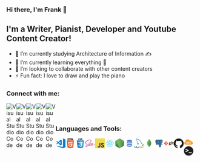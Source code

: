 ### Hi there, I'm Frank 👋

## I'm a Writer, Pianist, Developer and Youtube Content Creator!
- 🔭 I’m currently studying Architecture of Information ✍
- 🌱 I’m currently learning everything 🤣
- 👯 I’m looking to collaborate with other content creators
- ⚡ Fun fact: I love to draw and play the piano

### Connect with me:

[<img align="left" alt="Visual Studio Code" width="26px" src="https://cdn.jsdelivr.net/npm/simple-icons@v3/icons/youtube.svg" />](https://www.youtube.com/FrankYupanquiAllcca)
[<img align="left" alt="Visual Studio Code" width="26px" src="https://cdn.jsdelivr.net/npm/simple-icons@v3/icons/linkedin.svg" />](https://www.linkedin.com/in/fyupanquia)
[<img align="left" alt="Visual Studio Code" width="26px" src="https://cdn.jsdelivr.net/npm/simple-icons@v3/icons/twitter.svg" />](https://twitter.com/fyupanquia)
[<img align="left" alt="Visual Studio Code" width="26px" src="https://cdn.jsdelivr.net/npm/simple-icons@v3/icons/instagram.svg" />](https://www.instagram.com/fyupanquia)
[<img align="left" alt="Visual Studio Code" width="26px" src="https://cdn.jsdelivr.net/npm/simple-icons@v3/icons/facebook.svg" />](https://www.facebook.com/wyupanquia)

<br/><br/>

### Languages and Tools:

[<img align="left" alt="Visual Studio Code" width="26px" src="https://raw.githubusercontent.com/fyupanquia/fyupanquia/master/icons/visual-studio-code.png" />](https://www.youtube.com/watch?v=HEQ8x5fAdJE&list=UUWAAUV5pt7h-tXimIXF_7KQ)
[<img align="left" alt="HTML5" width="26px" src="https://raw.githubusercontent.com/fyupanquia/fyupanquia/master/icons/html.png" />](https://www.youtube.com/watch?v=HEQ8x5fAdJE&list=UUWAAUV5pt7h-tXimIXF_7KQ)
[<img align="left" alt="CSS3" width="26px" src="https://raw.githubusercontent.com/fyupanquia/fyupanquia/master/icons/css.png" />](https://www.youtube.com/watch?v=HEQ8x5fAdJE&list=UUWAAUV5pt7h-tXimIXF_7KQ)
[<img align="left" alt="Sass" width="26px" src="https://raw.githubusercontent.com/fyupanquia/fyupanquia/master/icons/sass.png" />](https://www.youtube.com/watch?v=HEQ8x5fAdJE&list=UUWAAUV5pt7h-tXimIXF_7KQ)
[<img align="left" alt="JavaScript" width="26px" src="https://raw.githubusercontent.com/fyupanquia/fyupanquia/master/icons/javascript.png" />](https://www.youtube.com/watch?v=HEQ8x5fAdJE&list=UUWAAUV5pt7h-tXimIXF_7KQ)
[<img align="left" alt="React" width="26px" src="https://raw.githubusercontent.com/fyupanquia/fyupanquia/master/icons/react.png" />](https://www.youtube.com/watch?v=HEQ8x5fAdJE&list=UUWAAUV5pt7h-tXimIXF_7KQ)
[<img align="left" alt="Node.js" width="26px" src="https://raw.githubusercontent.com/fyupanquia/fyupanquia/master/icons/nodejs.png" />](https://www.youtube.com/watch?v=HEQ8x5fAdJE&list=UUWAAUV5pt7h-tXimIXF_7KQ)
[<img align="left" alt="SQL" width="26px" src="https://raw.githubusercontent.com/fyupanquia/fyupanquia/master/icons/sql.png" />](https://www.youtube.com/watch?v=HEQ8x5fAdJE&list=UUWAAUV5pt7h-tXimIXF_7KQ)
[<img align="left" alt="MySQL" width="26px" src="https://raw.githubusercontent.com/fyupanquia/fyupanquia/master/icons/mysql.png" />](https://www.youtube.com/watch?v=HEQ8x5fAdJE&list=UUWAAUV5pt7h-tXimIXF_7KQ)
[<img align="left" alt="MongoDB" width="26px" src="https://raw.githubusercontent.com/fyupanquia/fyupanquia/master/icons/mongodb.png" />](https://www.youtube.com/watch?v=HEQ8x5fAdJE&list=UUWAAUV5pt7h-tXimIXF_7KQ)
[<img align="left" alt="PostgreSQL" width="26px" src="https://raw.githubusercontent.com/fyupanquia/fyupanquia/master/icons/postgresql.png" />](https://www.youtube.com/watch?v=HEQ8x5fAdJE&list=UUWAAUV5pt7h-tXimIXF_7KQ)
[<img align="left" alt="Git" width="26px" src="https://raw.githubusercontent.com/fyupanquia/fyupanquia/master/icons/git.png" />](https://www.youtube.com/watch?v=HEQ8x5fAdJE&list=UUWAAUV5pt7h-tXimIXF_7KQ)
[<img align="left" alt="GitHub" width="26px" src="https://raw.githubusercontent.com/fyupanquia/fyupanquia/master/icons/github.png" />](https://www.youtube.com/watch?v=HEQ8x5fAdJE&list=UUWAAUV5pt7h-tXimIXF_7KQ)
[<img align="left" alt="AWS" width="26px" src="https://raw.githubusercontent.com/fyupanquia/fyupanquia/master/icons/aws.png" />](https://www.youtube.com/watch?v=HEQ8x5fAdJE&list=UUWAAUV5pt7h-tXimIXF_7KQ)
[<img align="left" alt="PostgreSQL" width="26px" src="https://raw.githubusercontent.com/fyupanquia/fyupanquia/master/icons/terminal.png" />](https://www.youtube.com/watch?v=HEQ8x5fAdJE&list=UUWAAUV5pt7h-tXimIXF_7KQ)